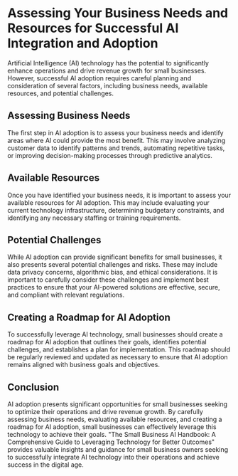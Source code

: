 Assessing Your Business Needs and Resources for Successful AI Integration and Adoption
=====================================================================================================================================================

Artificial Intelligence (AI) technology has the potential to significantly enhance operations and drive revenue growth for small businesses. However, successful AI adoption requires careful planning and consideration of several factors, including business needs, available resources, and potential challenges.

Assessing Business Needs
------------------------

The first step in AI adoption is to assess your business needs and identify areas where AI could provide the most benefit. This may involve analyzing customer data to identify patterns and trends, automating repetitive tasks, or improving decision-making processes through predictive analytics.

Available Resources
-------------------

Once you have identified your business needs, it is important to assess your available resources for AI adoption. This may include evaluating your current technology infrastructure, determining budgetary constraints, and identifying any necessary staffing or training requirements.

Potential Challenges
--------------------

While AI adoption can provide significant benefits for small businesses, it also presents several potential challenges and risks. These may include data privacy concerns, algorithmic bias, and ethical considerations. It is important to carefully consider these challenges and implement best practices to ensure that your AI-powered solutions are effective, secure, and compliant with relevant regulations.

Creating a Roadmap for AI Adoption
----------------------------------

To successfully leverage AI technology, small businesses should create a roadmap for AI adoption that outlines their goals, identifies potential challenges, and establishes a plan for implementation. This roadmap should be regularly reviewed and updated as necessary to ensure that AI adoption remains aligned with business goals and objectives.

Conclusion
----------

AI adoption presents significant opportunities for small businesses seeking to optimize their operations and drive revenue growth. By carefully assessing business needs, evaluating available resources, and creating a roadmap for AI adoption, small businesses can effectively leverage this technology to achieve their goals. "The Small Business AI Handbook: A Comprehensive Guide to Leveraging Technology for Better Outcomes" provides valuable insights and guidance for small business owners seeking to successfully integrate AI technology into their operations and achieve success in the digital age.
